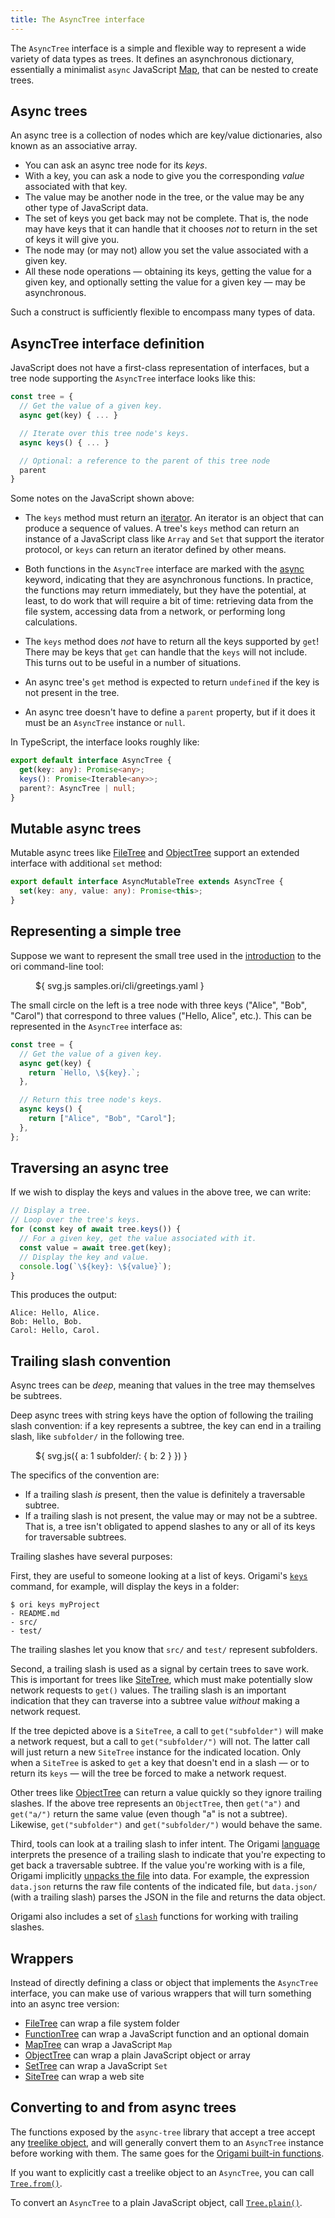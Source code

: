 ```yaml
---
title: The AsyncTree interface
---
```


The `AsyncTree` interface is a simple and flexible way to represent a wide variety of data types as trees. It defines an asynchronous dictionary, essentially a minimalist `async` JavaScript [Map](https://developer.mozilla.org/en-US/docs/Web/JavaScript/Reference/Global_Objects/Map), that can be nested to create trees.

## Async trees

An async tree is a collection of nodes which are key/value dictionaries, also known as an associative array.

- You can ask an async tree node for its _keys_.
- With a key, you can ask a node to give you the corresponding _value_ associated with that key.
- The value may be another node in the tree, or the value may be any other type of JavaScript data.
- The set of keys you get back may not be complete. That is, the node may have keys that it can handle that it chooses _not_ to return in the set of keys it will give you.
- The node may (or may not) allow you set the value associated with a given key.
- All these node operations — obtaining its keys, getting the value for a given key, and optionally setting the value for a given key — may be asynchronous.

Such a construct is sufficiently flexible to encompass many types of data.

## AsyncTree interface definition

JavaScript does not have a first-class representation of interfaces, but a tree node supporting the `AsyncTree` interface looks like this:

```js
const tree = {
  // Get the value of a given key.
  async get(key) { ... }

  // Iterate over this tree node's keys.
  async keys() { ... }

  // Optional: a reference to the parent of this tree node
  parent
}
```

Some notes on the JavaScript shown above:

- The `keys` method must return an [iterator](https://developer.mozilla.org/en-US/docs/Web/JavaScript/Reference/Iteration_protocols#the_iterator_protocol). An iterator is an object that can produce a sequence of values. A tree's `keys` method can return an instance of a JavaScript class like `Array` and `Set` that support the iterator protocol, or `keys` can return an iterator defined by other means.

- Both functions in the `AsyncTree` interface are marked with the [async](https://developer.mozilla.org/en-US/docs/Web/JavaScript/Reference/Statements/async_function) keyword, indicating that they are asynchronous functions. In practice, the functions may return immediately, but they have the potential, at least, to do work that will require a bit of time: retrieving data from the file system, accessing data from a network, or performing long calculations.

- The `keys` method does _not_ have to return all the keys supported by `get`! There may be keys that `get` can handle that the `keys` will not include. This turns out to be useful in a number of situations.

- An async tree's `get` method is expected to return `undefined` if the key is not present in the tree.

- An async tree doesn't have to define a `parent` property, but if it does it must be an `AsyncTree` instance or `null`.

In TypeScript, the interface looks roughly like:

```ts
export default interface AsyncTree {
  get(key: any): Promise<any>;
  keys(): Promise<Iterable<any>>;
  parent?: AsyncTree | null;
}
```

## Mutable async trees

Mutable async trees like [FileTree](FileTree.html) and [ObjectTree](ObjectTree.html) support an extended interface with additional `set` method:

```ts
export default interface AsyncMutableTree extends AsyncTree {
  set(key: any, value: any): Promise<this>;
}
```

## Representing a simple tree

Suppose we want to represent the small tree used in the [introduction](/cli/) to the ori command-line tool:

<figure>
${ svg.js samples.ori/cli/greetings.yaml }
</figure>

The small circle on the left is a tree node with three keys ("Alice", "Bob", "Carol") that correspond to three values ("Hello, Alice", etc.). This can be represented in the `AsyncTree` interface as:

```js
const tree = {
  // Get the value of a given key.
  async get(key) {
    return `Hello, \${key}.`;
  },

  // Return this tree node's keys.
  async keys() {
    return ["Alice", "Bob", "Carol"];
  },
};
```

## Traversing an async tree

If we wish to display the keys and values in the above tree, we can write:

```js
// Display a tree.
// Loop over the tree's keys.
for (const key of await tree.keys()) {
  // For a given key, get the value associated with it.
  const value = await tree.get(key);
  // Display the key and value.
  console.log(`\${key}: \${value}`);
}
```

This produces the output:

```console
Alice: Hello, Alice.
Bob: Hello, Bob.
Carol: Hello, Carol.
```

## Trailing slash convention

Async trees can be _deep_, meaning that values in the tree may themselves be subtrees.

Deep async trees with string keys have the option of following the trailing slash convention: if a key represents a subtree, the key can end in a trailing slash, like `subfolder/` in the following tree.

<figure>
${ svg.js({
a: 1
subfolder/: { b: 2 }
}) }
</figure>

The specifics of the convention are:

- If a trailing slash _is_ present, then the value is definitely a traversable subtree.
- If a trailing slash is not present, the value may or may not be a subtree. That is, a tree isn't obligated to append slashes to any or all of its keys for traversable subtrees.

Trailing slashes have several purposes:

First, they are useful to someone looking at a list of keys. Origami's [`keys`](/builtins/tree/keys.html) command, for example, will display the keys in a folder:

```console
$ ori keys myProject
- README.md
- src/
- test/
```

The trailing slashes let you know that `src/` and `test/` represent subfolders.

Second, a trailing slash is used as a signal by certain trees to save work. This is important for trees like [SiteTree](SiteTree.html), which must make potentially slow network requests to `get()` values. The trailing slash is an important indication that they can traverse into a subtree value _without_ making a network request.

If the tree depicted above is a `SiteTree`, a call to `get("subfolder")` will make a network request, but a call to `get("subfolder/")` will not. The latter call will just return a new `SiteTree` instance for the indicated location. Only when a `SiteTree` is asked to `get` a key that doesn't end in a slash — or to return its `keys` — will the tree be forced to make a network request.

Other trees like [ObjectTree](ObjectTree.html) can return a value quickly so they ignore trailing slashes. If the above tree represents an `ObjectTree`, then `get("a")` and `get("a/")` return the same value (even though "a" is not a subtree). Likewise, `get("subfolder")` and `get("subfolder/")` would behave the same.

Third, tools can look at a trailing slash to infer intent. The Origami [language](/language) interprets the presence of a trailing slash to indicate that you're expecting to get back a traversable subtree. If the value you're working with is a file, Origami implicitly [unpacks the file](/language/fileTypes.html#unpacking-files) into data. For example, the expression `data.json` returns the raw file contents of the indicated file, but `data.json/` (with a trailing slash) parses the JSON in the file and returns the data object.

Origami also includes a set of [`slash`](/builtins/origami/slash.html) functions for working with trailing slashes.

## Wrappers

Instead of directly defining a class or object that implements the `AsyncTree` interface, you can make use of various wrappers that will turn something into an async tree version:

- [FileTree](FileTree.html) can wrap a file system folder
- [FunctionTree](FunctionTree.html) can wrap a JavaScript function and an optional domain
- [MapTree](MapTree.html) can wrap a JavaScript `Map`
- [ObjectTree](ObjectTree.html) can wrap a plain JavaScript object or array
- [SetTree](SetTree.html) can wrap a JavaScript `Set`
- [SiteTree](SiteTree.html) can wrap a web site

## Converting to and from async trees

The functions exposed by the `async-tree` library that accept a tree accept any [treelike object](treelike.html), and will generally convert them to an `AsyncTree` instance before working with them. The same goes for the [Origami built-in functions](/builtins).

If you want to explicitly cast a treelike object to an `AsyncTree`, you can call [`Tree.from()`](Tree.html#from).

To convert an `AsyncTree` to a plain JavaScript object, call [`Tree.plain()`](Tree.html#plain).
